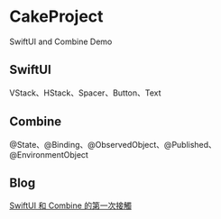 # CakeProject
SwiftUI and Combine Demo

## SwiftUI

VStack、HStack、Spacer、Button、Text

## Combine

@State、@Binding、@ObservedObject、@Published、@EnvironmentObject

## Blog

[SwiftUI 和 Combine 的第一次接觸](...)
